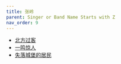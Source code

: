 ```yaml
---
title: 张岭
parent: Singer or Band Name Starts with Z
nav_order: 9
---
```


- [北方过客](/lyrics/Zhang_Ling/beifangguoke)
- [一鸣惊人](/lyrics/Zhang_Ling/yimingjingren)
- [失落城堡的居民](/lyrics/Zhang_Ling/shiluochengbaodejumin)